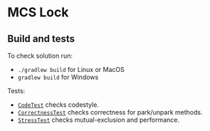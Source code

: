 # MCS Lock
## Build and tests
To check solution run:
* `./gradlew build` for Linux or MacOS
* `gradlew build` for Windows
 
Tests:
* [`СodeTest`](test/CodeTest.kt) checks codestyle. 
* [`CorrectnessTest`](test/CorrectnessTest.kt) checks correctness for park/unpark methods.
* [`StressTest`](test/StressTest.kt) checks mutual-exclusion and performance. 